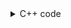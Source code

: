<details><summary>C++ code</summary>

Runtime `725 ms` Beats `75.52%`.<br>
Memory `105.1 MB` Beats `28.79%`.

![](../../../../assets/20221228093736.png)

</details>
